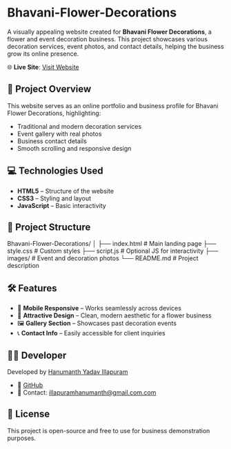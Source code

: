 # Bhavani-Flower-Decorations

A visually appealing website created for **Bhavani Flower Decorations**, a flower and event decoration business. This project showcases various decoration services, event photos, and contact details, helping the business grow its online presence.

🌐 **Live Site**: [Visit Website](https://hanumanthyadav.github.io/Bhavani-Flower-Decorations/)

## 📸 Project Overview

This website serves as an online portfolio and business profile for Bhavani Flower Decorations, highlighting:

- Traditional and modern decoration services
- Event gallery with real photos
- Business contact details
- Smooth scrolling and responsive design

## 💻 Technologies Used

- **HTML5** – Structure of the website
- **CSS3** – Styling and layout
- **JavaScript** – Basic interactivity

## 📁 Project Structure

Bhavani-Flower-Decorations/
│
├── index.html # Main landing page
├── style.css # Custom styles
├── script.js # Optional JS for interactivity
├── images/ # Event and decoration photos
└── README.md # Project description

## 🛠️ Features

- 📱 **Mobile Responsive** – Works seamlessly across devices
- 🎨 **Attractive Design** – Clean, modern aesthetic for a flower business
- 🖼️ **Gallery Section** – Showcases past decoration events
- 📞 **Contact Info** – Easily accessible for client inquiries

## 🧑‍💻 Developer

Developed by [Hanumanth Yadav Illapuram](https://github.com/Hanumanthyadav)

- 🔗 [GitHub](https://github.com/Hanumanthyadav)
- 📧 Contact: illapuramhanumanth@gmail.com.com

## 📢 License

This project is open-source and free to use for business demonstration purposes.
